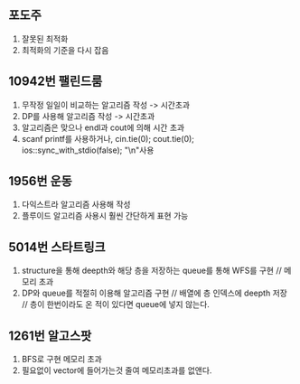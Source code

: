 
포도주
---
1. 잘못된 최적화
2. 최적화의 기준을 다시 잡음

10942번 팰린드룸
---
1. 무작정 일일이 비교하는 알고리즘 작성 -> 시간초과
2. DP를 사용해 알고리즘 작성 -> 시간초과
3. 알고리즘은 맞으나 endl과 cout에 의해 시간 초과
4. scanf printf를 사용하거나, cin.tie(0); cout.tie(0); ios::sync_with_stdio(false);  "\n"사용

1956번 운동
---
1. 다익스트라 알고리즘 사용해 작성 
2. 플루이드 알고리즘 사용시 훨씬 간단하게 표현 가능

5014번 스타트링크
---
1. structure을 통해 deepth와 해당 층을 저장하는 queue를 통해 WFS를 구현 // 메모리 초과
2. DP와 queue를 적절히 이용해 알고리즘 구현 // 배열에 층 인덱스에 deepth 저장 // 층이 한번이라도 온 적이 있다면 queue에 넣지 않는다.

1261번 알고스팟
---
1. BFS로 구현 메모리 초과
2. 필요없이 vector에 들어가는것 줄여 메모리초과를 없앤다.
